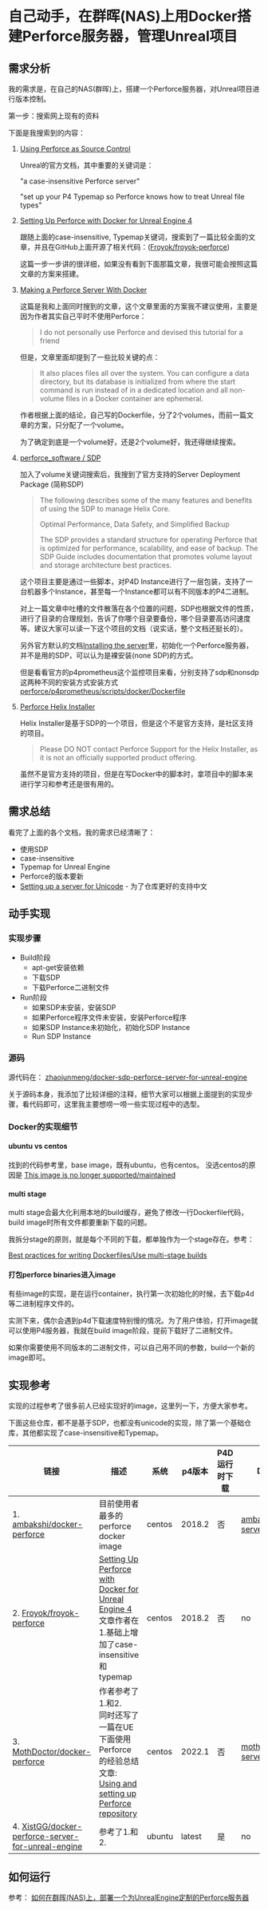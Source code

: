 # 自己动手，在群晖(NAS)上用Docker搭建Perforce服务器，管理Unreal项目

## 需求分析

我的需求是，在自己的NAS(群晖)上，搭建一个Perforce服务器，对Unreal项目进行版本控制。

第一步：搜索网上现有的资料

下面是我搜索到的内容：

1. [Using Perforce as Source Control](https://docs.unrealengine.com/5.1/en-US/using-perforce-as-source-control-for-unreal-engine/)
  
    Unreal的官方文档，其中重要的关键词是：

    "a case-insensitive Perforce server"

    "set up your P4 Typemap so Perforce knows how to treat Unreal file types"

2. [Setting Up Perforce with Docker for Unreal Engine 4](https://www.froyok.fr/blog/2018-09-setting-up-perforce-with-docker-for-unreal-engine-4/)

    跟随上面的case-insensitive, Typemap关键词，搜索到了一篇比较全面的文章，并且在GitHub上面开源了相关代码：([Froyok/froyok-perforce](https://github.com/Froyok/froyok-perforce))

    这篇一步一步讲的很详细，如果没有看到下面那篇文章，我很可能会按照这篇文章的方案来搭建。

3. [Making a Perforce Server With Docker](https://aricodes.net/posts/perforce-server-with-docker/)

    这篇是我和上面同时搜到的文章，这个文章里面的方案我不建议使用，主要是因为作者其实自己平时不使用Perforce：
    > I do not personally use Perforce and devised this tutorial for a friend

    但是，文章里面却提到了一些比较关键的点：

    > It also places files all over the system. You can configure a data directory, but its database is initialized from where the start command is run instead of in a dedicated location and all non-volume files in a Docker container are ephemeral.

    作者根据上面的结论，自己写的Dockerfile，分了2个volumes，而前一篇文章的方案，只分配了一个volume。

    为了确定到底是一个volume好，还是2个volume好，我还得继续搜索。

4. [perforce_software / SDP](https://swarm.workshop.perforce.com/projects/perforce-software-sdp)

    加入了volume关键词搜索后，我搜到了官方支持的Server Deployment Package (简称SDP)

    > The following describes some of the many features and benefits of using the SDP to manage Helix Core.
    >
    > Optimal Performance, Data Safety, and Simplified Backup
    >
    > The SDP provides a standard structure for operating Perforce that is optimized for performance, scalability, and ease of backup. The SDP Guide includes documentation that promotes volume layout and storage architecture best practices.

    这个项目主要是通过一些脚本，对P4D Instance进行了一层包装，支持了一台机器多个Instance，甚至每一个Instance都可以有不同版本的P4二进制。

    对上一篇文章中吐槽的文件散落在各个位置的问题，SDP也根据文件的性质，进行了目录的合理规划，告诉了你哪个目录要备份，哪个目录要高访问速度等。建议大家可以读一下这个项目的文档（说实话，整个文档还挺长的）。

    另外官方默认的文档[Installing the server](https://www.perforce.com/manuals/p4sag/Content/P4SAG/chapter.install.html)里，初始化一个Perforce服务器，并不是用的SDP，可以认为是裸安装(none SDP)的方式。

    但是看看官方的p4prometheus这个监控项目来看，分别支持了sdp和nonsdp这两种不同的安装方式安装方式
    [perforce/p4prometheus/scripts/docker/Dockerfile](https://github.com/perforce/p4prometheus/tree/master/scripts/docker)

5. [Perforce Helix Installer](https://swarm.workshop.perforce.com/projects/perforce_software-helix-installer)

    Helix Installer是基于SDP的一个项目，但是这个不是官方支持，是社区支持的项目。
    > Please DO NOT contact Perforce Support for the Helix Installer, as it is not an officially supported product offering.

    虽然不是官方支持的项目，但是在写Docker中的脚本时，拿项目中的脚本来进行学习和参考还是很有用的。

## 需求总结

看完了上面的各个文档，我的需求已经清晰了：

* 使用SDP
* case-insensitive
* Typemap for Unreal Engine
* Perforce的版本要新
* [Setting up a server for Unicode](https://www.perforce.com/manuals/p4sag/Content/P4SAG/superuser.unicode.setup.html) - 为了仓库更好的支持中文

## 动手实现

### 实现步骤

* Build阶段
  * apt-get安装依赖
  * 下载SDP
  * 下载Perforce二进制文件
* Run阶段
  * 如果SDP未安装，安装SDP
  * 如果Perforce程序文件未安装，安装Perforce程序
  * 如果SDP Instance未初始化，初始化SDP Instance
  * Run SDP Instance

### 源码

源代码在：
[zhaojunmeng/docker-sdp-perforce-server-for-unreal-engine](https://github.com/zhaojunmeng/docker-sdp-perforce-server-for-unreal-engine)

关于源码本身，我添加了比较详细的注释，细节大家可以根据上面提到的实现步骤，看代码即可，这里我主要想唠一唠一些实现过程中的选型。

### Docker的实现细节

#### ubuntu vs centos

找到的代码参考里，base image，既有ubuntu，也有centos。
没选centos的原因是 [This image is no longer supported/maintained](https://hub.docker.com/_/centos)

#### multi stage

multi stage会最大化利用本地的build缓存，避免了修改一行Dockerfile代码，build image时所有文件都要重新下载的问题。

我拆分stage的原则，就是每个不同的下载，都单独作为一个stage存在。参考：

[Best practices for writing Dockerfiles/Use multi-stage builds](https://docs.docker.com/develop/develop-images/dockerfile_best-practices/#use-multi-stage-builds)

#### 打包perforce binaries进入image

有些image的实现，是在运行container，执行第一次初始化的时候，去下载p4d等二进制程序文件的。

实测下来，偶尔会遇到p4d下载速度特别慢的情况。为了用户体验，打开image就可以使用P4服务器，我就在build image阶段，提前下载好了二进制文件。

如果你需要使用不同版本的二进制文件，可以自己用不同的参数，build一个新的image即可。

## 实现参考

实现的过程参考了很多前人已经实现好的image，这里列一下，方便大家参考。

下面这些仓库，都不是基于SDP，也都没有unicode的实现，除了第一个基础仓库，其他都实现了case-insensitive和Typemap。

| 链接                                                                                                                     | 描述                                                                                                                                                                                                                                 | 系统   | p4版本 | P4D运行时下载 | DockerImage                                                                                               |
| ------------------------------------------------------------------------------------------------------------------------ | ------------------------------------------------------------------------------------------------------------------------------------------------------------------------------------------------------------------------------------ | ------ | ------ | ------------- | --------------------------------------------------------------------------------------------------------- |
| 1. [ambakshi/docker-perforce](https://github.com/ambakshi/docker-perforce)                                               | 目前使用者最多的perforce docker image<br>                                                                                                                                                                                            | centos | 2018.2 | 否            | [ambakshi/perforce-server](https://registry.hub.docker.com/r/ambakshi/perforce-server)                    |
| 2. [Froyok/froyok-perforce](https://github.com/Froyok/froyok-perforce)                                                   | [Setting Up Perforce with Docker for Unreal Engine 4](https://www.froyok.fr/blog/2018-09-setting-up-perforce-with-docker-for-unreal-engine-4/)<br>文章作者在1.基础上增加了case-insensitive和typemap                                  | centos | 2018.2 | 否            | no                                                                                                        |  |
| 3. [MothDoctor/docker-perforce](https://github.com/MothDoctor/docker-perforce)                                           | 作者参考了1.和2.<br>同时还写了一篇在UE下面使用Perforce的经验总结文章: [Using and setting up Perforce repository](https://dev.epicgames.com/community/learning/tutorials/Gxoj/unreal-engine-using-and-setting-up-perforce-repository) | centos | 2022.1 | 否            | [mothdoctor/perforce-server-unreal](https://registry.hub.docker.com/r/mothdoctor/perforce-server-unreal/) |
| 4. [XistGG/docker-perforce-server-for-unreal-engine](https://github.com/XistGG/docker-perforce-server-for-unreal-engine) | 参考了1.和2.                                                                                                                                                                                                                         | ubuntu | latest | 是            | no                                                                                                        |

## 如何运行

参考： [如何在群晖(NAS)上，部署一个为UnrealEngine定制的Perforce服务器](HotToRunPerforceServerOnSynologyForUnrealEngine.md)
